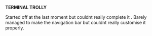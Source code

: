 **TERMINAL TROLLY**

Started off at the last moment but couldnt really complete  it . Barely managed to make the navigation bar but couldnt really customise it properly.
